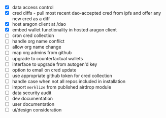 - [x] data access control
- [x] cred diffs - pull most recent dao-accepted cred from ipfs and offer any new cred as a diff
- [x] host aragon client at /dao
- [x] embed wallet functionality in hosted aragon client
- [ ] cron cred collection
- [ ] handle org name conflict
- [ ] allow org name change
- [ ] map org admins from github
- [ ] upgrade to counterfactual wallets
- [ ] interface to upgrade from autogen'd key
- [ ] option to email on cred update
- [ ] use appropriate github token for cred collection
- [ ] handle case when not all repos included in installation
- [ ] import `merklize` from published airdrop module
- [ ] data security audit
- [ ] dev documentation
- [ ] user documentation
- [ ] ui/design consideration
